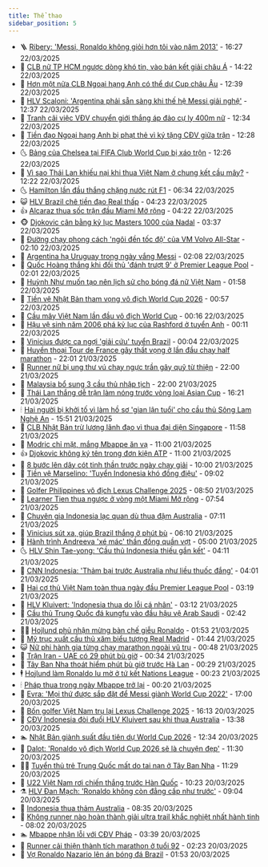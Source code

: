 ```yaml
---
title: Thể thao
sidebar_position: 5
---
```


<!-- vnexpress-the-thao:START -->
- 🪜 [Ribery: &#39;Messi, Ronaldo không giỏi hơn tôi vào năm 2013&#39;](https://vnexpress.net/ribery-messi-ronaldo-khong-gioi-hon-toi-vao-nam-2013-4864626.html) - 16:27 22/03/2025
- 🦩 [CLB nữ TP HCM ngược dòng khó tin, vào bán kết giải châu Á](https://vnexpress.net/clb-nu-tp-hcm-nguoc-dong-kho-tin-vao-ban-ket-giai-chau-a-4864643.html) - 14:22 22/03/2025
- 🧰 [Hơn một nửa CLB Ngoại hạng Anh có thể dự Cup châu Âu](https://vnexpress.net/hon-mot-nua-clb-ngoai-hang-anh-co-the-du-cup-chau-au-4864483.html) - 12:39 22/03/2025
- 🤗 [HLV Scaloni: &#39;Argentina phải sẵn sàng khi thế hệ Messi giải nghệ&#39;](https://vnexpress.net/hlv-scaloni-argentina-phai-san-sang-khi-the-he-messi-giai-nghe-4864604.html) - 12:37 22/03/2025
- 🥳 [Tranh cãi việc VĐV chuyển giới thắng áp đảo cự ly 400m nữ](https://vnexpress.net/tranh-cai-viec-vdv-chuyen-gioi-thang-ap-dao-cu-ly-400m-nu-4864631.html) - 12:34 22/03/2025
- 🦣 [Tiền đạo Ngoại hạng Anh bị phạt thẻ vì ký tặng CĐV giữa trận](https://vnexpress.net/tien-dao-ngoai-hang-anh-bi-phat-the-vi-ky-tang-cdv-giua-tran-4864616.html) - 12:28 22/03/2025
- 🌜 [Bảng của Chelsea tại FIFA Club World Cup bị xáo trộn](https://vnexpress.net/bang-cua-chelsea-tai-fifa-club-world-cup-bi-xao-tron-4864612.html) - 12:26 22/03/2025
- 🫶 [Vì sao Thái Lan khiếu nại khi thua Việt Nam ở chung kết cầu mây?](https://vnexpress.net/vi-sao-thai-lan-khieu-nai-khi-thua-viet-nam-o-chung-ket-cau-may-4864618.html) - 12:22 22/03/2025
- 🌜 [Hamilton lần đầu thắng chặng nước rút F1](https://vnexpress.net/hamilton-lan-dau-thang-chang-nuoc-rut-f1-4864555.html) - 06:34 22/03/2025
- 😺 [HLV Brazil chê tiền đạo Real thấp](https://vnexpress.net/hlv-brazil-che-tien-dao-real-thap-4864452.html) - 04:23 22/03/2025
- 👍 [Alcaraz thua sốc trận đầu Miami Mở rộng](https://vnexpress.net/alcaraz-thua-soc-tran-dau-miami-mo-rong-4864500.html) - 04:22 22/03/2025
- 🐵 [Djokovic cân bằng kỷ lục Masters 1000 của Nadal](https://vnexpress.net/djokovic-can-bang-ky-luc-masters-1000-cua-nadal-4864499.html) - 03:37 22/03/2025
- 💫 [Đường chạy phong cách &#39;ngôi đền tốc độ&#39; của VM Volvo All-Star](https://vnexpress.net/duong-chay-phong-cach-ngoi-den-toc-do-cua-vm-volvo-all-star-4863070.html) - 02:10 22/03/2025
- 🦆 [Argentina hạ Uruguay trong ngày vắng Messi](https://vnexpress.net/argentina-ha-uruguay-trong-ngay-vang-messi-4864454.html) - 02:08 22/03/2025
- 🙉 [Quốc Hoàng thắng khi đối thủ &#39;đánh trượt 9&#39; ở Premier League Pool](https://vnexpress.net/quoc-hoang-thang-khi-doi-thu-danh-truot-9-o-premier-league-pool-4864441.html) - 02:01 22/03/2025
- 📝 [Huỳnh Như muốn tạo nên lịch sử cho bóng đá nữ Việt Nam](https://vnexpress.net/huynh-nhu-muon-tao-nen-lich-su-cho-bong-da-nu-viet-nam-4864386.html) - 01:58 22/03/2025
- 💯 [Tiền vệ Nhật Bản tham vọng vô địch World Cup 2026](https://vnexpress.net/tien-ve-nhat-ban-tham-vong-vo-dich-world-cup-2026-4864434.html) - 00:57 22/03/2025
- 🌈 [Cầu mây Việt Nam lần đầu vô địch World Cup](https://vnexpress.net/cau-may-viet-nam-lan-dau-vo-dich-world-cup-4864418.html) - 00:16 22/03/2025
- 🦩 [Hậu vệ sinh năm 2006 phá kỷ lục của Rashford ở tuyển Anh](https://vnexpress.net/hau-ve-sinh-nam-2006-pha-ky-luc-cua-rashford-o-tuyen-anh-4864416.html) - 00:11 22/03/2025
- 🐲 [Vinicius được ca ngợi &#39;giải cứu&#39; tuyển Brazil](https://vnexpress.net/vinicius-duoc-ca-ngoi-giai-cuu-tuyen-brazil-4864421.html) - 00:04 22/03/2025
- 🌁 [Huyền thoại Tour de France gây thất vọng ở lần đầu chạy half marathon](https://vnexpress.net/huyen-thoai-tour-de-france-gay-that-vong-o-lan-dau-chay-half-marathon-4864354.html) - 22:01 21/03/2025
- 💯 [Runner nữ bị ung thư vú chạy ngực trần gây quỹ từ thiện](https://vnexpress.net/runner-nu-bi-ung-thu-vu-chay-nguc-tran-gay-quy-tu-thien-4864338.html) - 22:00 21/03/2025
- 🌝 [Malaysia bổ sung 3 cầu thủ nhập tịch](https://vnexpress.net/malaysia-bo-sung-3-cau-thu-nhap-tich-4864311.html) - 22:00 21/03/2025
- 🤖 [Thái Lan thắng dễ trận làm nóng trước vòng loại Asian Cup](https://vnexpress.net/thai-lan-thang-de-tran-lam-nong-truoc-vong-loai-asian-cup-4864406.html) - 16:21 21/03/2025
- 🕯 [Hai người bị khởi tố vì làm hồ sơ &#39;gian lận tuổi&#39; cho cầu thủ Sông Lam Nghệ An](https://vnexpress.net/hai-nguoi-bi-khoi-to-vi-lam-ho-so-gian-lan-tuoi-cho-cau-thu-song-lam-nghe-an-4864400.html) - 15:51 21/03/2025
- 🧰 [CLB Nhật Bản trừ lương lãnh đạo vì thua đại diện Singapore](https://vnexpress.net/clb-nhat-ban-tru-luong-lanh-dao-vi-thua-dai-dien-singapore-4864369.html) - 11:58 21/03/2025
- 🥳 [Modric chỉ mặt, mắng Mbappe ăn vạ](https://vnexpress.net/modric-chi-mat-mang-mbappe-an-va-4864315.html) - 11:00 21/03/2025
- 👍 [Djokovic không ký tên trong đơn kiện ATP](https://vnexpress.net/djokovic-khong-ky-ten-trong-don-kien-atp-4864260.html) - 11:00 21/03/2025
- 💪 [8 bước lên dây cót tinh thần trước ngày chạy giải](https://vnexpress.net/8-buoc-len-day-cot-tinh-than-truoc-ngay-chay-giai-4864017.html) - 10:00 21/03/2025
- 👹 [Tiền vệ Marselino: &#39;Tuyển Indonesia khó đồng điệu&#39;](https://vnexpress.net/tien-ve-marselino-tuyen-indonesia-kho-dong-dieu-4864259.html) - 09:02 21/03/2025
- 🧰 [Golfer Philippines vô địch Lexus Challenge 2025](https://vnexpress.net/golfer-philippines-vo-dich-lexus-challenge-2025-4864236.html) - 08:50 21/03/2025
- 🚀 [Learner Tien thua ngược ở vòng một Miami Mở rộng](https://vnexpress.net/learner-tien-thua-nguoc-o-vong-mot-miami-mo-rong-4864214.html) - 07:54 21/03/2025
- 🎃 [Chuyên gia Indonesia lạc quan dù thua đậm Australia](https://vnexpress.net/chuyen-gia-indonesia-lac-quan-du-thua-dam-australia-4864171.html) - 07:11 21/03/2025
- 🧰 [Vinicius sút xa, giúp Brazil thắng ở phút bù](https://vnexpress.net/vinicius-sut-xa-giup-brazil-thang-o-phut-bu-4864152.html) - 06:10 21/03/2025
- 👀 [Hành trình Andreeva &#39;xé mác&#39; thần đồng quần vợt](https://vnexpress.net/hanh-trinh-andreeva-xe-mac-than-dong-quan-vot-4863771.html) - 05:00 21/03/2025
- 🌜 [HLV Shin Tae-yong: &#39;Cầu thủ Indonesia thiếu gắn kết&#39;](https://vnexpress.net/hlv-shin-tae-yong-cau-thu-indonesia-thieu-gan-ket-4864080.html) - 04:11 21/03/2025
- 🫶 [CNN Indonesia: &#39;Thảm bại trước Australia như liều thuốc đắng&#39;](https://vnexpress.net/cnn-indonesia-tham-bai-truoc-australia-nhu-lieu-thuoc-dang-4864060.html) - 04:01 21/03/2025
- 🦄 [Hai cơ thủ Việt Nam toàn thua ngày đầu Premier League Pool](https://vnexpress.net/hai-co-thu-viet-nam-toan-thua-ngay-dau-premier-league-pool-4864023.html) - 03:19 21/03/2025
- 🥳 [HLV Kluivert: &#39;Indonesia thua do lỗi cá nhân&#39;](https://vnexpress.net/hlv-kluivert-indonesia-thua-do-loi-ca-nhan-4864065.html) - 03:12 21/03/2025
- 🐲 [Cầu thủ Trung Quốc đá kungfu vào đầu hậu vệ Arab Saudi](https://vnexpress.net/cau-thu-trung-quoc-da-kungfu-vao-dau-hau-ve-arab-saudi-4864044.html) - 02:42 21/03/2025
- 🧑‍🏫 [Hojlund phủ nhận mừng bàn chế giễu Ronaldo](https://vnexpress.net/hojlund-phu-nhan-mung-ban-che-gieu-ronaldo-4864008.html) - 01:53 21/03/2025
- 🤔 [Mỹ trục xuất cầu thủ xăm biểu tượng Real Madrid](https://vnexpress.net/my-truc-xuat-cau-thu-xam-bieu-tuong-real-madrid-4863991.html) - 01:44 21/03/2025
- 😺 [Nữ phi hành gia từng chạy marathon ngoài vũ trụ](https://vnexpress.net/nu-phi-hanh-gia-tung-chay-marathon-ngoai-vu-tru-4863814.html) - 00:48 21/03/2025
- 💪 [Trận Iran - UAE có 29 phút bù giờ](https://vnexpress.net/tran-iran-uae-co-29-phut-bu-gio-4863980.html) - 00:34 21/03/2025
- 💼 [Tây Ban Nha thoát hiểm phút bù giờ trước Hà Lan](https://vnexpress.net/tay-ban-nha-thoat-hiem-phut-bu-gio-truoc-ha-lan-4863970.html) - 00:29 21/03/2025
- 🕴 [Hojlund làm Ronaldo lu mờ ở tứ kết Nations League](https://vnexpress.net/hojlund-lam-ronaldo-lu-mo-o-tu-ket-nations-league-4863973.html) - 00:23 21/03/2025
- 🕯 [Pháp thua trong ngày Mbappe trở lại](https://vnexpress.net/phap-thua-trong-ngay-mbappe-tro-lai-4863966.html) - 00:20 21/03/2025
- 📝 [Evra: &#39;Mọi thứ được sắp đặt để Messi giành World Cup 2022&#39;](https://vnexpress.net/evra-moi-thu-duoc-sap-dat-de-messi-gianh-world-cup-2022-4863850.html) - 17:00 20/03/2025
- 🧐 [Bốn golfer Việt Nam trụ lại Lexus Challenge 2025](https://vnexpress.net/bon-golfer-viet-nam-tru-lai-lexus-challenge-2025-4863952.html) - 16:13 20/03/2025
- 🙉 [CĐV Indonesia đòi đuổi HLV Kluivert sau khi thua Australia](https://vnexpress.net/cdv-indonesia-doi-duoi-hlv-kluivert-sau-khi-thua-australia-4863917.html) - 13:38 20/03/2025
- 🏊 [Nhật Bản giành suất đầu tiên dự World Cup 2026](https://vnexpress.net/nhat-ban-gianh-suat-dau-tien-du-world-cup-2026-4863907.html) - 12:34 20/03/2025
- 🌊 [Dalot: &#39;Ronaldo vô địch World Cup 2026 sẽ là chuyện đẹp&#39;](https://vnexpress.net/dalot-ronaldo-vo-dich-world-cup-2026-se-la-chuyen-dep-4863828.html) - 11:30 20/03/2025
- 👨‍🏫 [Tuyển thủ trẻ Trung Quốc mất do tai nạn ở Tây Ban Nha](https://vnexpress.net/tuyen-thu-tre-trung-quoc-mat-do-tai-nan-o-tay-ban-nha-4863801.html) - 11:29 20/03/2025
- 🥷 [U22 Việt Nam rơi chiến thắng trước Hàn Quốc](https://vnexpress.net/u22-viet-nam-roi-chien-thang-truoc-han-quoc-4863875.html) - 10:23 20/03/2025
- ⚗️ [HLV Đan Mạch: &#39;Ronaldo không còn đẳng cấp như trước&#39;](https://vnexpress.net/hlv-dan-mach-ronaldo-khong-con-dang-cap-nhu-truoc-4863692.html) - 09:04 20/03/2025
- 🌮 [Indonesia thua thảm Australia](https://vnexpress.net/australia-v-indonesia-4863800-tong-thuat.html) - 08:35 20/03/2025
- 🤩 [Không runner nào hoàn thành giải ultra trail khắc nghiệt nhất hành tinh](https://vnexpress.net/khong-runner-nao-hoan-thanh-giai-ultra-trail-khac-nghiet-nhat-hanh-tinh-4863769.html) - 08:02 20/03/2025
- 🏊 [Mbappe nhận lỗi với CĐV Pháp](https://vnexpress.net/mbappe-nhan-loi-voi-cdv-phap-4863586.html) - 03:39 20/03/2025
- 🐎 [Runner cải thiện thành tích marathon ở tuổi 92](https://vnexpress.net/runner-cai-thien-thanh-tich-marathon-o-tuoi-92-4863508.html) - 02:23 20/03/2025
- 💫 [Vợ Ronaldo Nazario lên án bóng đá Brazil](https://vnexpress.net/vo-ronaldo-nazario-len-an-bong-da-brazil-4863507.html) - 01:53 20/03/2025<!-- vnexpress-the-thao:END -->
